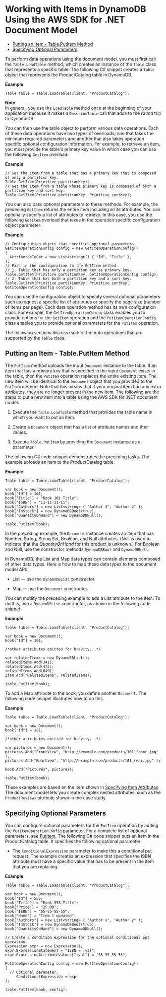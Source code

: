# Working with Items in DynamoDB Using the AWS SDK for \.NET Document Model<a name="WorkingWithItemsDocumentClasses"></a>


+ [Putting an Item \- Table\.PutItem Method](#PutMidLevelDotNet)
+ [Specifying Optional Parameters](#PutMidLevelDotNetOptions)

To perform data operations using the document model, you must first call the `Table.LoadTable` method, which creates an instance of the `Table` class that represents a specific table\. The following C\# snippet creates a `Table` object that represents the ProductCatalog table in DynamoDB\.

**Example**  

```
Table table = Table.LoadTable(client, "ProductCatalog");
```

**Note**  
In general, you use the `LoadTable` method once at the beginning of your application because it makes a `DescribeTable` call that adds to the round trip to DynamoDB\. 

You can then use the table object to perform various data operations\. Each of these data operations have two types of overloads; one that takes the minimum required parameters and another that also takes operation specific optional configuration information\. For example, to retrieve an item, you must provide the table's primary key value in which case you can use the following `GetItem` overload:

**Example**  

```
// Get the item from a table that has a primary key that is composed of only a partition key.
Table.GetItem(Primitive partitionKey);
// Get the item from a table whose primary key is composed of both a partition key and sort key.
Table.GetItem(Primitive partitionKey, Primitive sortKey);
```

You can also pass optional parameters to these methods\. For example, the preceding `GetItem` returns the entire item including all its attributes\. You can optionally specify a list of attributes to retrieve\. In this case, you use the following `GetItem` overload that takes in the operation specific configuration object parameter:

**Example**  

```
// Configuration object that specifies optional parameters.
GetItemOperationConfig config = new GetItemOperationConfig()
{
  AttributesToGet = new List<string>() { "Id", "Title" },
};
// Pass in the configuration to the GetItem method.
// 1. Table that has only a partition key as primary key.
Table.GetItem(Primitive partitionKey, GetItemOperationConfig config);
// 2. Table that has both a partition key and a sort key.
Table.GetItem(Primitive partitionKey, Primitive sortKey, GetItemOperationConfig config);
```

You can use the configuration object to specify several optional parameters such as request a specific list of attributes or specify the page size \(number of items per page\)\. Each data operation method has its own configuration class\. For example, the `GetItemOperationConfig` class enables you to provide options for the `GetItem` operation and the `PutItemOperationConfig` class enables you to provide optional parameters for the `PutItem` operation\. 

The following sections discuss each of the data operations that are supported by the `Table` class\.

## Putting an Item \- Table\.PutItem Method<a name="PutMidLevelDotNet"></a>

The `PutItem` method uploads the input `Document` instance to the table\. If an item that has a primary key that is specified in the input `Document` exists in the table, then the `PutItem` operation replaces the entire existing item\. The new item will be identical to the `Document` object that you provided to the `PutItem` method\. Note that this means that if your original item had any extra attributes, they are no longer present in the new item\. The following are the steps to put a new item into a table using the AWS SDK for \.NET document model\. 

1. Execute the `Table.LoadTable` method that provides the table name in which you want to put an item\.

1. Create a `Document` object that has a list of attribute names and their values\.

1. Execute `Table.PutItem` by providing the `Document` instance as a parameter\.

The following C\# code snippet demonstrates the preceding tasks\. The example uploads an item to the ProductCatalog table\. 

**Example**  

```
Table table = Table.LoadTable(client, "ProductCatalog");

var book = new Document();
book["Id"] = 101;
book["Title"] = "Book 101 Title";
book["ISBN"] = "11-11-11-11";
book["Authors"] = new List<string> { "Author 1", "Author 2" };
book["InStock"] = new DynamoDBBool(true);
book["QuantityOnHand"] = new DynamoDBNull();

table.PutItem(book);
```

In the preceding example, the `Document` instance creates an item that has Number, String, String Set, Boolean, and Null attributes\. \(Null is used to indicate that the *QuantityOnHand* for this product is unknown\.\) For Boolean and Null, use the constructor methods `DynamoDBBool` and `DynamoDBNull`\.

In DynamoDB, the List and Map data types can contain elements composed of other data types\. Here is how to map these data types to the document model API:\.

+ List — use the `DynamoDBList` constructor\.

+ Map — use the `Document` constructor\.

You can modify the preceding example to add a List attribute to the item\. To do this, use a `DynamoDBList` constructor, as shown in the following code snippet:

**Example**  

```
Table table = Table.LoadTable(client, "ProductCatalog");

var book = new Document();
book["Id"] = 101;

/*other attributes omitted for brevity...*/

var relatedItems = new DynamoDBList();
relatedItems.Add(341);
relatedItems.Add(472);
relatedItems.Add(649);
item.Add("RelatedItems", relatedItems);

table.PutItem(book);
```

To add a Map attribute to the book, you define another `Document`\. The following code snippet illustrates how to do this\.

**Example**  

```
Table table = Table.LoadTable(client, "ProductCatalog");

var book = new Document();
book["Id"] = 101;

/*other attributes omitted for brevity...*/

var pictures = new Document();
pictures.Add("FrontView", "http://example.com/products/101_front.jpg" );
pictures.Add("RearView", "http://example.com/products/101_rear.jpg" );

book.Add("Pictures", pictures);

table.PutItem(book);
```

These examples are based on the item shown in [Specifying Item Attributes](Expressions.Attributes.md)\. The document model lets you create complex nested attributes, such as the `ProductReviews` attribute shown in the case study\.

## Specifying Optional Parameters<a name="PutMidLevelDotNetOptions"></a>

You can configure optional parameters for the `PutItem` operation by adding the `PutItemOperationConfig` parameter\. For a complete list of optional parameters, see [PutItem](http://docs.aws.amazon.com/amazondynamodb/latest/APIReference/API_PutItem.html)\. The following C\# code snippet puts an item in the ProductCatalog table\. It specifies the following optional parameter:

+  The `ConditionalExpression` parameter to make this a conditional put request\. The example creates an expression that specifies the ISBN attribute must have a specific value that has to be present in the item that you are replacing\. 

**Example**  

```
Table table = Table.LoadTable(client, "ProductCatalog");

var book = new Document();
book["Id"] = 555;
book["Title"] = "Book 555 Title";
book["Price"] = "25.00";
book["ISBN"] = "55-55-55-55";
book["Name"] = "Item 1 updated";
book["Authors"] = new List<string> { "Author x", "Author y" };
book["InStock"] = new DynamoDBBool(true);
book["QuantityOnHand"] = new DynamoDBNull();

// Create a condition expression for the optional conditional put operation.
Expression expr = new Expression();
expr.ExpressionStatement = "ISBN = :val";
expr.ExpressionAttributeValues[":val"] = "55-55-55-55";

PutItemOperationConfig config = new PutItemOperationConfig()
{
  // Optional parameter.
     ConditionalExpression = expr
};

table.PutItem(book, config);
```